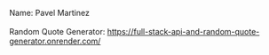 Name: Pavel Martinez<br>  
Random Quote Generator: https://full-stack-api-and-random-quote-generator.onrender.com/
